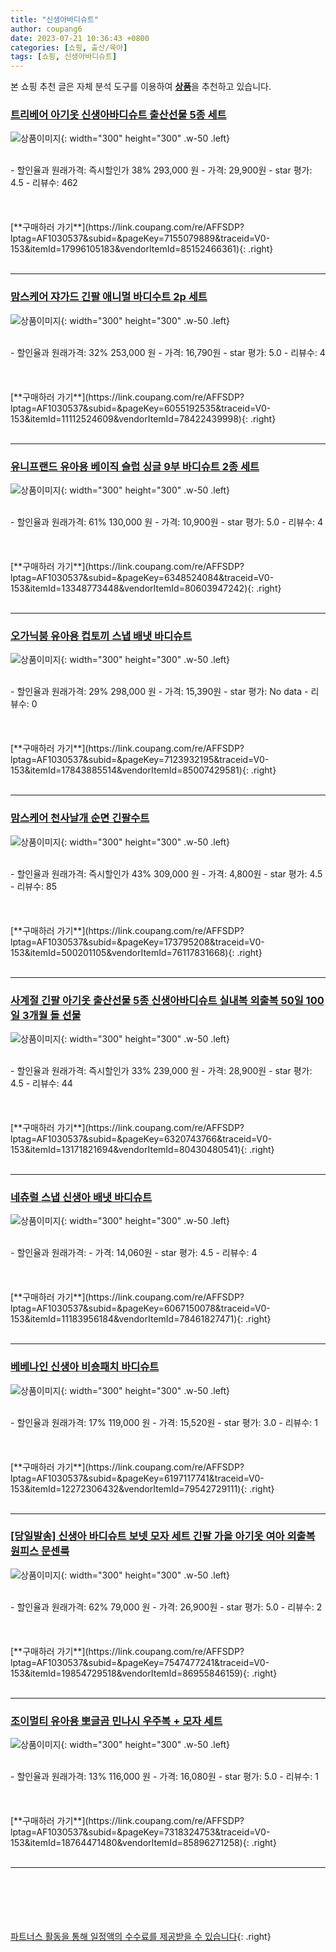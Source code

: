 ```yaml
---
title: "신생아바디슈트"
author: coupang6
date: 2023-07-21 10:36:43 +0800
categories: [쇼핑, 출산/육아]
tags: [쇼핑, 신생아바디슈트]
---
```


본 쇼핑 추천 글은 자체 분석 도구를 이용하여 [**상품**](https://link.coupang.com/a/bao1ui)을 추천하고 있습니다.

### [트리베어 아기옷 신생아바디슈트 출산선물 5종 세트](https://link.coupang.com/re/AFFSDP?lptag=AF1030537&subid=&pageKey=7155079889&traceid=V0-153&itemId=17996105183&vendorItemId=85152466361)

![상품이미지](https://thumbnail8.coupangcdn.com/thumbnails/remote/230x230ex/image/vendor_inventory/2996/954005d275c2f644e15aa8fb9737fdfad31e6ce53ea2080e58db5e4af052.jpg){: width="300" height="300" .w-50 .left}


<br>
- 할인율과 원래가격: 즉시할인가 38%  293,000   원
- 가격: 29,900원
- star 평가: 4.5
- 리뷰수: 462
<br>
<br>
<br>
<br>
[**구매하러 가기**](https://link.coupang.com/re/AFFSDP?lptag=AF1030537&subid=&pageKey=7155079889&traceid=V0-153&itemId=17996105183&vendorItemId=85152466361){: .right}
<br>
<br>

---

### [맘스케어 쟈가드 긴팔 애니멀 바디수트 2p 세트](https://link.coupang.com/re/AFFSDP?lptag=AF1030537&subid=&pageKey=6055192535&traceid=V0-153&itemId=11112524609&vendorItemId=78422439998)

![상품이미지](https://thumbnail6.coupangcdn.com/thumbnails/remote/230x230ex/image/rs_quotation_api/knxvu1z0/5c2d7e568ddc439e9b2a77c8308679ba.jpg){: width="300" height="300" .w-50 .left}


<br>
- 할인율과 원래가격: 32%  253,000   원
- 가격: 16,790원
- star 평가: 5.0
- 리뷰수: 4
<br>
<br>
<br>
<br>
[**구매하러 가기**](https://link.coupang.com/re/AFFSDP?lptag=AF1030537&subid=&pageKey=6055192535&traceid=V0-153&itemId=11112524609&vendorItemId=78422439998){: .right}
<br>
<br>

---

### [유니프랜드 유아용 베이직 슬럽 싱글 9부 바디슈트 2종 세트](https://link.coupang.com/re/AFFSDP?lptag=AF1030537&subid=&pageKey=6348524084&traceid=V0-153&itemId=13348773448&vendorItemId=80603947242)

![상품이미지](https://thumbnail6.coupangcdn.com/thumbnails/remote/230x230ex/image/retail/images/2022/02/18/13/1/c690cecc-599e-4946-9b79-1a2a66612db2.jpg){: width="300" height="300" .w-50 .left}


<br>
- 할인율과 원래가격: 61%  130,000   원
- 가격: 10,900원
- star 평가: 5.0
- 리뷰수: 4
<br>
<br>
<br>
<br>
[**구매하러 가기**](https://link.coupang.com/re/AFFSDP?lptag=AF1030537&subid=&pageKey=6348524084&traceid=V0-153&itemId=13348773448&vendorItemId=80603947242){: .right}
<br>
<br>

---

### [오가닉붐 유아용 컵토끼 스냅 배냇 바디슈트](https://link.coupang.com/re/AFFSDP?lptag=AF1030537&subid=&pageKey=7123932195&traceid=V0-153&itemId=17843885514&vendorItemId=85007429581)

![상품이미지](https://thumbnail10.coupangcdn.com/thumbnails/remote/230x230ex/image/rs_quotation_api/353shk5r/b846e9c2f36a4be2838ea0a535df7404.jpg){: width="300" height="300" .w-50 .left}


<br>
- 할인율과 원래가격: 29%  298,000   원
- 가격: 15,390원
- star 평가: No data
- 리뷰수: 0
<br>
<br>
<br>
<br>
[**구매하러 가기**](https://link.coupang.com/re/AFFSDP?lptag=AF1030537&subid=&pageKey=7123932195&traceid=V0-153&itemId=17843885514&vendorItemId=85007429581){: .right}
<br>
<br>

---

### [맘스케어 천사날개 순면 긴팔수트](https://link.coupang.com/re/AFFSDP?lptag=AF1030537&subid=&pageKey=173795208&traceid=V0-153&itemId=500201105&vendorItemId=76117831668)

![상품이미지](https://thumbnail9.coupangcdn.com/thumbnails/remote/230x230ex/image/vendor_inventory/9f96/b0e6443a03e85c100b7eafca19f9dbaf907f3b468f39808e111f322ed6a7.jpg){: width="300" height="300" .w-50 .left}


<br>
- 할인율과 원래가격: 즉시할인가 43%  309,000   원
- 가격: 4,800원
- star 평가: 4.5
- 리뷰수: 85
<br>
<br>
<br>
<br>
[**구매하러 가기**](https://link.coupang.com/re/AFFSDP?lptag=AF1030537&subid=&pageKey=173795208&traceid=V0-153&itemId=500201105&vendorItemId=76117831668){: .right}
<br>
<br>

---

### [사계절 긴팔 아기옷 출산선물 5종 신생아바디슈트 실내복 외출복 50일 100일 3개월 돌 선물](https://link.coupang.com/re/AFFSDP?lptag=AF1030537&subid=&pageKey=6320743766&traceid=V0-153&itemId=13171821694&vendorItemId=80430480541)

![상품이미지](https://thumbnail8.coupangcdn.com/thumbnails/remote/230x230ex/image/vendor_inventory/5495/096ce5a33c85cf60d109df908159a175d7cad0561012cbc8262a2f16d8f4.jpg){: width="300" height="300" .w-50 .left}


<br>
- 할인율과 원래가격: 즉시할인가 33%  239,000   원
- 가격: 28,900원
- star 평가: 4.5
- 리뷰수: 44
<br>
<br>
<br>
<br>
[**구매하러 가기**](https://link.coupang.com/re/AFFSDP?lptag=AF1030537&subid=&pageKey=6320743766&traceid=V0-153&itemId=13171821694&vendorItemId=80430480541){: .right}
<br>
<br>

---

### [네츄럴 스냅 신생아 배냇 바디슈트](https://link.coupang.com/re/AFFSDP?lptag=AF1030537&subid=&pageKey=6067150078&traceid=V0-153&itemId=11183956184&vendorItemId=78461827471)

![상품이미지](https://thumbnail6.coupangcdn.com/thumbnails/remote/230x230ex/image/rs_quotation_api/j4lc8ock/be7d1a7a8be64951a4292112ca60c307.jpg){: width="300" height="300" .w-50 .left}


<br>
- 할인율과 원래가격: 
- 가격: 14,060원
- star 평가: 4.5
- 리뷰수: 4
<br>
<br>
<br>
<br>
[**구매하러 가기**](https://link.coupang.com/re/AFFSDP?lptag=AF1030537&subid=&pageKey=6067150078&traceid=V0-153&itemId=11183956184&vendorItemId=78461827471){: .right}
<br>
<br>

---

### [베베나인 신생아 비숑패치 바디슈트](https://link.coupang.com/re/AFFSDP?lptag=AF1030537&subid=&pageKey=6197117741&traceid=V0-153&itemId=12272306432&vendorItemId=79542729111)

![상품이미지](https://thumbnail7.coupangcdn.com/thumbnails/remote/230x230ex/image/rs_quotation_api/x7uporny/39ac75e0e6c943a088eb4e9bf8ecfc7b.JPG){: width="300" height="300" .w-50 .left}


<br>
- 할인율과 원래가격: 17%  119,000   원
- 가격: 15,520원
- star 평가: 3.0
- 리뷰수: 1
<br>
<br>
<br>
<br>
[**구매하러 가기**](https://link.coupang.com/re/AFFSDP?lptag=AF1030537&subid=&pageKey=6197117741&traceid=V0-153&itemId=12272306432&vendorItemId=79542729111){: .right}
<br>
<br>

---

### [[당일발송] 신생아 바디슈트 보넷 모자 세트 긴팔 가을 아기옷 여아 외출복 원피스 문센룩](https://link.coupang.com/re/AFFSDP?lptag=AF1030537&subid=&pageKey=7547477241&traceid=V0-153&itemId=19854729518&vendorItemId=86955846159)

![상품이미지](https://thumbnail9.coupangcdn.com/thumbnails/remote/230x230ex/image/vendor_inventory/1508/86635e2ae893f3b1ac1526de4dd1ab93297f853fce92110cebd1455b3a8a.jpg){: width="300" height="300" .w-50 .left}


<br>
- 할인율과 원래가격: 62%  79,000   원
- 가격: 26,900원
- star 평가: 5.0
- 리뷰수: 2
<br>
<br>
<br>
<br>
[**구매하러 가기**](https://link.coupang.com/re/AFFSDP?lptag=AF1030537&subid=&pageKey=7547477241&traceid=V0-153&itemId=19854729518&vendorItemId=86955846159){: .right}
<br>
<br>

---

### [조이멀티 유아용 뽀글곰 민나시 우주복 + 모자 세트](https://link.coupang.com/re/AFFSDP?lptag=AF1030537&subid=&pageKey=7318324753&traceid=V0-153&itemId=18764471480&vendorItemId=85896271258)

![상품이미지](https://thumbnail6.coupangcdn.com/thumbnails/remote/230x230ex/image/retail/images/2023/05/07/13/1/c65c811b-d46e-463d-b8d1-67e427544b68.jpg){: width="300" height="300" .w-50 .left}


<br>
- 할인율과 원래가격: 13%  116,000   원
- 가격: 16,080원
- star 평가: 5.0
- 리뷰수: 1
<br>
<br>
<br>
<br>
[**구매하러 가기**](https://link.coupang.com/re/AFFSDP?lptag=AF1030537&subid=&pageKey=7318324753&traceid=V0-153&itemId=18764471480&vendorItemId=85896271258){: .right}
<br>
<br>

---
<br><br><br><br><br> [파트너스 활동을 통해 일정액의 수수료를 제공받을 수 있습니다](https://link.coupang.com/a/bao1ui){: .right}